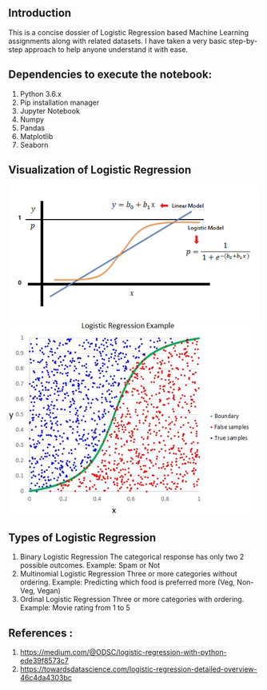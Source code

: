 ## Introduction
This is a concise dossier of Logistic Regression based Machine Learning assignments along with related datasets. I have taken a very basic step-by-step approach to help anyone understand it with ease.

## Dependencies to execute the notebook:
1) Python 3.6.x
2) Pip installation manager
3) Jupyter Notebook
4) Numpy
5) Pandas
6) Matplotlib
7) Seaborn

## Visualization of Logistic Regression

![alt text](images/LogReg_1.png)
![alt text](images/LogReg_2.PNG)



## Types of Logistic Regression

1. Binary Logistic Regression
The categorical response has only two 2 possible outcomes. Example: Spam or Not
2. Multinomial Logistic Regression
Three or more categories without ordering. Example: Predicting which food is preferred more (Veg, Non-Veg, Vegan)
3. Ordinal Logistic Regression
Three or more categories with ordering. Example: Movie rating from 1 to 5

## References :
1) https://medium.com/@ODSC/logistic-regression-with-python-ede39f8573c7
2) https://towardsdatascience.com/logistic-regression-detailed-overview-46c4da4303bc
